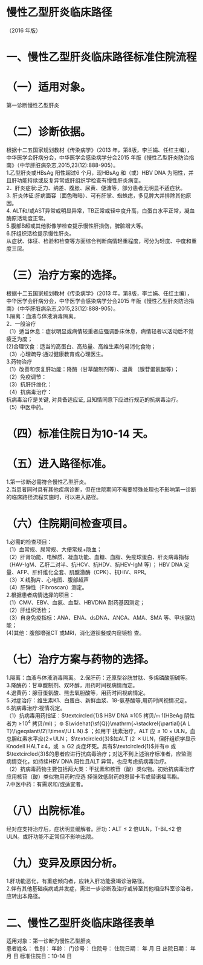 # 慢性乙型肝炎临床路径  
（2016 年版）  
# 一、慢性乙型肝炎临床路径标准住院流程  
# （一）适用对象。  
第一诊断慢性乙型肝炎  
# （二）诊断依据。  
根据十二五国家规划教材《传染病学》（2013 年，第8版，李兰娟、任红主编），中华医学会肝病分会，中华医学会感染病学分会2015 年版《慢性乙型肝炎防治指南》（中华肝脏病杂志,2015,23(12):888-905）。  
1.乙型肝炎或HBsAg 阳性超过6 个月，现HBsAg 和（或）HBV DNA 为阳性，并且肝功能持续或反复异常或肝组织学检查有慢性肝炎病变。  
2．肝炎症状:乏力、纳差、腹胀、尿黄、便溏等，部分患者无明显不适症状。  
3. 肝炎体征:肝病面容（面色晦暗）、可有肝掌、蜘蛛痣，多见脾大并排除其他原因。  
4. ALT和/或AST异常或明显异常，TB正常或轻中度升高，白蛋白水平正常，凝血酶原活动度正常。  
5.腹部B超或其他影像学检查提示慢性肝损伤，脾脏增大等。  
6.肝组织活检提示慢性肝炎。  
从症状、体征、检验和检查等方面综合判断病情轻重程度，可分为轻度、中度和重度三层。  
#     （三）治疗方案的选择。  
根据十二五国家规划教材《传染病学》（2013 年，第8版，李兰娟、任红主编），中华医学会肝病分会，中华医学会感染病学分会2015 年版《慢性乙型肝炎防治指南》（中华肝脏病杂志,2015,23(12):888-905）。  
1.隔离：血液与体液消毒隔离。  
2．一般治疗  
（1）适当休息：症状明显或病情较重者应强调卧床休息，病情轻者以活动后不觉疲乏为度；  
(2)合理饮食：适当的高蛋白、高热量、高维生素的易消化食物；  
（3）心理疏导:通过健康教育或心理医生。  
3.药物治疗  
（1）改善和恢复肝功能：降酶（甘草酸制剂等）、退黄
（腺苷蛋氨酸等）；  
（2）免疫调节：  
（3）抗肝纤维化：  
（4）抗病毒治疗：  
抗病毒治疗是关键, 对具备适应证, 且知情同意下应进行规范的抗病毒治疗。  
（5）中医中药。  
# （四）标准住院日为10-14 天。  
# （五）进入路径标准。  
1.第一诊断必需符合慢性乙型肝炎。  
2.当患者同时具有其他疾病诊断，但在住院期间不需要特殊处理也不影响第一诊断的临床路径流程实施时，可以进入路径。  
#     （六）住院期间检查项目。  
1.必需的检查项目：  
（1）血常规、尿常规、大便常规$+$隐血；  
（2）肝肾功能、电解质、凝血功能、血糖、血脂、免疫球蛋白、肝炎病毒指标（HAV-IgM、乙肝二对半、抗HCV、抗HDV、抗HEV-IgM 等）； HBV DNA 定量、AFP、肝纤维化全套、肌酸激酶（CPK）、抗HIV、RPR。  
（3）X 线胸片、心电图、腹部超声  
（4）肝弹性（Fibroscan）测定。  
2.根据患者病情选择的项目：  
（1）CMV、EBV、血氨、血型、HBVDNA 耐药基因测定；  
（2）肝组织活检；  
（3）自身免疫指标：ANA、ENA、dsDNA、ANCA、AMA、SMA 等、甲状腺功能；  
(4)其他：腹部增强CT 或MRI，消化道钡餐或内窥镜检 查。  
#     （七）治疗方案与药物的选择。  
1.隔离：血液与体液消毒隔离。 2.保肝药：还原型谷胱甘肽、多烯磷酸胆碱等。  3.降酶药：甘草酸制剂、双环醇，用药时间视病情而定。  
4.退黄药：腺苷蛋氨酸、熊去氧胆酸等，用药时间视病情定。  
5.对症治疗：维生素K1、白蛋白、新鲜血浆、18-氨基酸等,用药时间视情况定。  
6.抗病毒治疗:视情况定。  
（1）抗病毒用药指证：$\textcircled{1}$ HBV DNA ≥105 拷贝$/\mathfrak{m}~1$(HBeAg 阴性者为 $\geqslant\!10^{4}$  拷贝/ml)； $\circledcirc$ $\widehat{\sf{Q}}\mathrm{~\stackrel{\partial}{A L T}\!\geqslant\!2\!\times\!U L N}.$ ；如用干 扰素治疗，ALT 应${\leqslant}10\times\mathrm{ULN}$，血总胆红素水平应$\langle2\!\times\!\mathrm{ULN}$；
$\textcircled{3}$如ALT $\langle2\ \times\mathrm{ULN}$，但肝组织学显示Knodell $\mathrm{HALT}\!\geqslant\!4$，或
${\geqslant}\mathrm{G}2$ 炎症坏死。具有$\textcircled{1}$并有$\circledcirc$ 或 $\textcircled{3}$的患者应进行抗病毒治疗；对达不到上述治疗标准者，应监测病情变化，如持续HBV DNA 阳性且ALT 异常，也应考虑抗病毒治疗。  
（2）抗病毒药物主要包括两大类：干扰素和核苷（酸）类似物。初始抗病毒治疗应用核苷（酸）类似物用药时应选 择强效低耐药的恩替卡韦或替诺福韦酯。  
7.中医中药：有需求和/或适宜者。  
#     （八）出院标准。  
经对症支持治疗后，症状明显缓解者。肝功：$\mathrm{ALT}{\leqslant}2$ 倍ULN，T-BiL≤2 倍ULN。或肝功能不正常但不影响出院。  
#     （九）变异及原因分析。  
1.肝功能恶化，有重症倾向者，应转入肝功能衰竭诊治路径。  
2.伴有其他基础疾病或并发症，需进一步诊断及治疗或转至其他相应科室诊治者，应转出本路径。  
# 二、慢性乙型肝炎临床路径表单  
适用对象：第一诊断为慢性乙型肝炎  
患者姓名：         性别：      年龄：        门诊号：         住院号：                     住院日期：    年   月   日     出院日期：    年   月   日   标准住院日：10-14 日  
